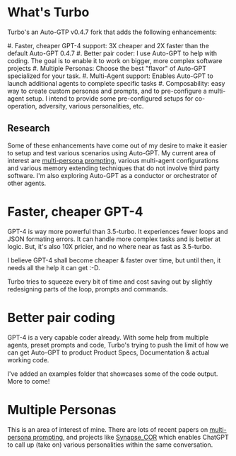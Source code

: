 # What's Turbo

Turbo's an Auto-GTP v0.4.7 fork that adds the following enhancements:

#. Faster, cheaper GPT-4 support: 3X cheaper and 2X faster than the default Auto-GPT 0.4.7
#. Better pair coder: I use Auto-GPT to help with coding. The goal is to enable it to work on bigger, more complex software projects 
#. Multiple Personas: Choose the best "flavor" of Auto-GPT specialized for your task.
#. Multi-Agent support: Enables Auto-GPT to launch additional agents to complete specific tasks
#. Composability: easy way to create custom personas and prompts, and to pre-configure a multi-agent setup. I intend to provide some pre-configured setups for co-operation, adversity, various personalities, etc.

## Research

Some of these enhancements have come out of my desire to make it easier to setup and test various scenarios using Auto-GPT. My current area of interest are [multi-persona prompting](https://www.prompthub.us/blog/exploring-multi-persona-prompting-for-better-outputs), various multi-agent configurations and various memory extending techniques that do not involve third party software. I'm also exploring Auto-GPT as a conductor or orchestrator of other agents.

# Faster, cheaper GPT-4

GPT-4 is way more powerful than 3.5-turbo. It experiences fewer loops and JSON formating errors. It can handle more complex tasks and is better at logic. But, it's also 10X pricier, and no where near as fast as 3.5-turbo.

I believe GPT-4 shall become cheaper & faster over time, but until then, it needs all the help it can get :-D.

Turbo tries to squeeze every bit of time and cost saving out by slightly redesigning parts of the loop, prompts and commands. 

# Better pair coding

GPT-4 is a very capable coder already. With some help from multiple agents, preset prompts and code, Turbo's trying to push the limit of how we can get Auto-GPT to product Product Specs, Documentation & actual working code.

I've added an examples folder that showcases some of the code output. More to come!

# Multiple Personas

This is an area of interest of mine. There are lots of recent papers on [multi-persona prompting](https://arxiv.org/pdf/2307.05300.pdf), and projects like [Synapse_COR](https://github.com/ProfSynapse/Synapse_CoR) which enables ChatGPT to call up (take on) various personalities within the same conversation. 